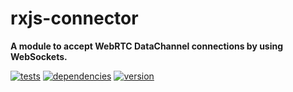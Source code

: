 # rxjs-connector

**A module to accept WebRTC DataChannel connections by using WebSockets.**

[![tests](https://img.shields.io/travis/chrisguttandin/rxjs-connector/master.svg?style=flat-square)](https://travis-ci.org/chrisguttandin/rxjs-connector)
[![dependencies](https://img.shields.io/david/chrisguttandin/rxjs-connector.svg?style=flat-square)](https://www.npmjs.com/package/rxjs-connector)
[![version](https://img.shields.io/npm/v/rxjs-connector.svg?style=flat-square)](https://www.npmjs.com/package/rxjs-connector)
